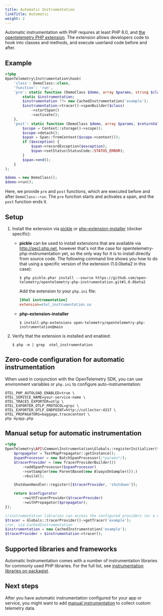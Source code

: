```yaml
---
title: Automatic Instrumentation
linkTitle: Automatic
weight: 2
---
```


Automatic instrumentation with PHP requires at least PHP 8.0, and
[the opentelemetry PHP extension](https://github.com/open-telemetry/opentelemetry-php-instrumentation).
The extension allows developers code to hook into classes and methods, and
execute userland code before and after.

## Example

```php
<?php
OpenTelemetry\Instrumentation\hook(
    'class': DemoClass::class,
    'function': 'run',
    'pre': static function (DemoClass $demo, array $params, string $class, string $function, ?string $filename, ?int $lineno) use ($tracer) {
        static $instrumentation;
        $instrumentation ??= new CachedInstrumentation('example');
        $instrumentation->tracer()->spanBuilder($class)
            ->startSpan()
            ->activate();
    },
    'post': static function (DemoClass $demo, array $params, $returnValue, ?Throwable $exception) use ($tracer) {
        $scope = Context::storage()->scope();
        $scope->detach();
        $span = Span::fromContext($scope->context());
        if ($exception) {
            $span->recordException($exception);
            $span->setStatus(StatusCode::STATUS_ERROR);
        }
        $span->end();
    }
);

$demo = new DemoClass();
$demo->run();
```

Here, we provide `pre` and `post` functions, which are executed before and after
`DemoClass::run`. The `pre` function starts and activates a span, and the `post`
function ends it.

## Setup

1.  Install the extension via [pickle](https://github.com/FriendsOfPHP/pickle)
    or
    [php-extension-installer](https://github.com/mlocati/docker-php-extension-installer)
    (docker specific):

    - **pickle** can be used to install extensions that are available via
      http://pecl.php.net, however that's not the case for
      opentelemetry-php-instrumentation yet, so the only way for it is to
      install directly from source code. The following command line shows you
      how to do that using a specific version of the extension (1.0.0beta2 in
      this case):

      ```console
      $ php pickle.phar install --source https://github.com/open-telemetry/opentelemetry-php-instrumentation.git#1.0.0beta2
      ```

      Add the extension to your `php.ini` file:

      ```ini
      [Otel instrumentation]
      extension=otel_instrumentation.so
      ```

    - **php-extension-installer**
      ```console
      $ install-php-extensions open-telemetry/opentelemetry-php-instrumentation@main
      ```

2.  Verify that the extension is installed and enabled:

    ```console
    $ php -m | grep  otel_instrumentation
    ```

## Zero-code configuration for automatic instrumentation

When used in conjunction with the OpenTelemetry SDK, you can use environment
variables or `php.ini` to configure auto-instrumentation:

```console
OTEL_PHP_AUTOLOAD_ENABLED=true \
OTEL_SERVICE_NAME=your-service-name \
OTEL_TRACES_EXPORTER=otlp \
OTEL_EXPORTER_OTLP_PROTOCOL=grpc \
OTEL_EXPORTER_OTLP_ENDPOINT=http://collector:4317 \
OTEL_PROPAGATORS=baggage,tracecontext \
php myapp.php
```

## Manual setup for automatic instrumentation

```php
<?php
OpenTelemetry\API\Common\Instrumentation\Globals::registerInitializer(function (Configurator $configurator) {
    $propagator = TextMapPropagator::getInstance();
    $spanProcessor = new BatchSpanProcessor(/*params*/);
    $tracerProvider = (new TracerProviderBuilder())
        ->addSpanProcessor($spanProcessor)
        ->setSampler(new ParentBased(new AlwaysOnSampler());)
        ->build();

    ShutdownHandler::register([$tracerProvider, 'shutdown']);

    return $configurator
        ->withTracerProvider($tracerProvider)
        ->withPropagator($propagator);
});

//instrumentation libraries can access the configured providers (or a no-op implementation) via `Globals`
$tracer = Globals::tracerProvider()->getTracer('example');
//or, via CachedInstrumentation
$instrumentation = new CachedInstrumentation('example');
$tracerProvider = $instrumentation->tracer();
```

## Supported libraries and frameworks

Automatic Instrumentation comes with a number of instrumentation libraries for
commonly used PHP libraries. For the full list, see
[instrumentation libraries on packagist](https://packagist.org/search/?query=open-telemetry&tags=instrumentation).

## Next steps

After you have automatic instrumentation configured for your app or service, you
might want to add [manual instrumentation](../manual) to collect custom
telemetry data.
